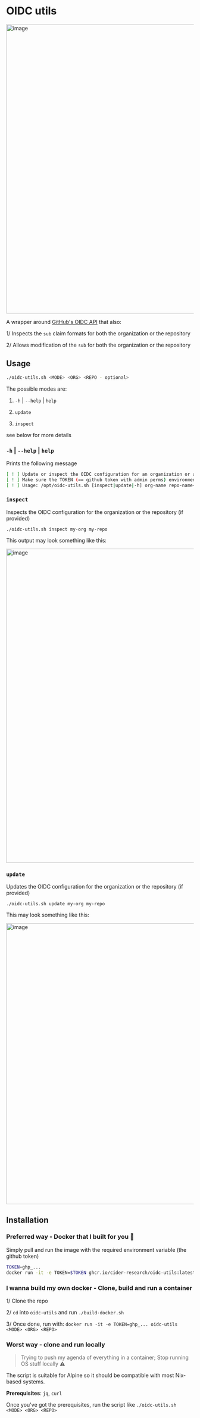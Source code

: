 # OIDC utils
<img width="777" alt="image" src="https://github.com/user-attachments/assets/e1a91191-6ea8-42ef-8521-b9df14a3904a">

A wrapper around [GitHub's OIDC API](https://docs.github.com/en/rest/actions/oidc?apiVersion=2022-11-28) that also:

1/ Inspects the `sub` claim formats for both the organization or the repository

2/ Allows modification of the `sub` for both the organization or the repository 


## Usage
```bash
./oidc-utils.sh <MODE> <ORG> <REPO - optional>
```

The possible modes are:

1. `-h` | `--help` | `help`

2. `update`

3. `inspect`

see below for more details


### `-h` | `--help` | `help`

Prints the following message
```bash
[ ! ] Update or inspect the OIDC configuration for an organization or a repository
[ ! ] Make sure the TOKEN (== github token with admin perms) environment variable is set
[ ! ] Usage: /opt/oidc-utils.sh [inspect|update|-h] org-name repo-name<optional>
```

### `inspect`

Inspects the OIDC configuration for the organization or the repository (if provided)
```
./oidc-utils.sh inspect my-org my-repo
```
This output may look something like this:

<img width="844" alt="image" src="https://github.com/user-attachments/assets/972c97c2-6adb-45f5-9005-454318d2cf73">

### `update`

Updates the OIDC configuration for the organization or the repository (if provided)
```
./oidc-utils.sh update my-org my-repo
```
This may look something like this:

<img width="755" alt="image" src="https://github.com/user-attachments/assets/d53fdafa-e4ce-4325-a73d-37a0ffaefee1">



## Installation
### Preferred way - Docker that I built for you 🐳
Simply pull and run the image with the required environment variable (the github token)

```bash
TOKEN=ghp_...
docker run -it -e TOKEN=$TOKEN ghcr.io/cider-research/oidc-utils:latest <MODE> <ORG> <REPO>
```

### I wanna build my own docker - Clone, build and run a container
1/ Clone the repo

2/ `cd` into `oidc-utils` and run `./build-docker.sh`

3/ Once done, run with:
`docker run -it -e TOKEN=ghp_... oidc-utils <MODE> <ORG> <REPO>`

### Worst way - clone and run locally
> Trying to push my agenda of everything in a container; Stop running OS stuff locally ⚠️

The script is suitable for Alpine so it should be compatible with most Nix-based systems.

**Prerequisites**: `jq`, `curl`

Once you've got the prerequisites, run the script like `./oidc-utils.sh <MODE> <ORG> <REPO>`
